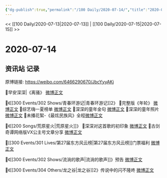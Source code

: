 ```yaml
---
{"dg-publish":true,"permalink":"/100 Daily/2020-07-14/","title":"2020-07-14","created":"2023-04-06T20:50:22.696+08:00","updated":"2023-04-06T20:50:55.807+08:00"}
---
```



<< [[100 Daily/2020-07-13\|2020-07-13]] | [[100 Daily/2020-07-15\|2020-07-15]] >>

# 2020-07-14

## 资讯站 记录

原博链接: https://weibo.com/6466290670/JbcYyyAKj

🌟早安深深|《离骚》 [微博正文](https://m.weibo.cn/6466290670/4526512936420622)

🌟《[[300 Events/302 Shows/青春环游记\|青春环游记]]2》
🌱完整版《年轮》 [微博正文](https://m.weibo.cn/6466290670/4526635985246677)
🌱综艺嗨一夏榜单 [微博正文](https://m.weibo.cn/6466290670/4526637439897479)
🌱深深的童年金句 [微博正文](https://m.weibo.cn/6466290670/4526639175974857)
🌱深深的童年照片 [微博正文](https://m.weibo.cn/6466290670/4526639495647212)
🌱未播花絮-《最炫民族风》全程[微博正文](https://m.weibo.cn/6466290670/4526733300292867)

🌟《[[200 Songs/荒原星火\|荒原星火]]》
🌱深深对这首歌的初印象 [微博正文](https://m.weibo.cn/6466290670/4526655211307999)
🌱古剑奇谭网络版VX公主号文章分享 [微博正文](https://m.weibo.cn/6466290670/4526669148622296)

🌟[[300 Events/301 Lives/第27届东方风云榜\|第27届东方风云榜]]门票福利 [微博正文](https://m.weibo.cn/6466290670/4526665021987950)

🌟《[[300 Events/302 Shows/流淌的歌声\|流淌的歌声]]》预告 [微博正文](https://m.weibo.cn/6466290670/4526675415917042)

🌟《[[300 Events/304 Others/龙之谷\|龙之谷]]2》传说中的闪不隆咚 [微博正文](https://m.weibo.cn/6466290670/4526664313167016)
